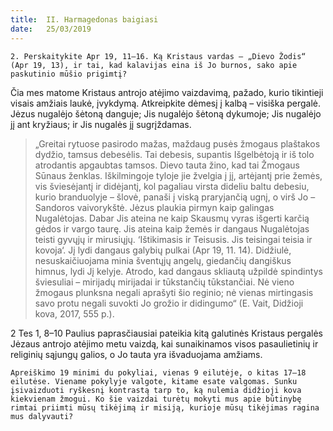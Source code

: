 ```yaml
---
title:  II. Harmagedonas baigiasi
date:   25/03/2019
---
```


`2. Perskaitykite Apr 19, 11–16. Ką Kristaus vardas – „Dievo Žodis“ (Apr 19, 13), ir tai, kad kalavijas eina iš Jo burnos, sako apie paskutinio mūšio prigimtį?`

Čia mes matome Kristaus antrojo atėjimo vaizdavimą, pažado, kurio tikintieji visais amžiais laukė, įvykdymą. Atkreipkite dėmesį į kalbą – visiška pergalė. Jėzus nugalėjo šėtoną danguje; Jis nugalėjo šėtoną dykumoje; Jis nugalėjo jį ant kryžiaus; ir Jis nugalės jį sugrįždamas. 

> <p></p>
> „Greitai rytuose pasirodo mažas, maždaug pusės žmogaus plaštakos dydžio, tamsus debesėlis. Tai debesis, supantis Išgelbėtoją ir iš tolo atrodantis apgaubtas tamsos. Dievo tauta žino, kad tai Žmogaus Sūnaus ženklas. Iškilmingoje tyloje jie žvelgia į jį, artėjantį prie žemės, vis šviesėjantį ir didėjantį, kol pagaliau virsta dideliu baltu debesiu, kurio branduolyje – šlovė, panaši į viską praryjančią ugnį, o virš Jo – Sandoros vaivorykštė. Jėzus plaukia pirmyn kaip galingas Nugalėtojas. Dabar Jis ateina ne kaip Skausmų vyras išgerti karčią gėdos ir vargo taurę. Jis ateina kaip žemės ir dangaus Nugalėtojas teisti gyvųjų ir mirusiųjų. ‘Ištikimasis ir Teisusis. Jis teisingai teisia ir kovoja‘. Jį lydi dangaus galybių pulkai (Apr 19, 11. 14). Didžiulė, nesuskaičiuojama minia šventųjų angelų, giedančių dangiškus himnus, lydi Jį kelyje. Atrodo, kad dangaus skliautą užpildė spindintys šviesuliai – mirijadų mirijadai ir tūkstančių tūkstančiai. Nė vieno žmogaus plunksna negali aprašyti šio reginio; nė vienas mirtingasis savo protu negali suvokti Jo grožio ir didingumo“ (E. Vait, Didžioji kova, 2017, 555 p.).

2 Tes 1, 8–10 Paulius paprasčiausiai pateikia kitą galutinės Kristaus pergalės Jėzaus antrojo atėjimo metu vaizdą, kai sunaikinamos visos pasaulietinių ir religinių sąjungų galios, o Jo tauta yra išvaduojama amžiams.
 
`Apreiškimo 19 minimi du pokyliai, vienas 9 eilutėje, o kitas 17–18 eilutėse. Viename pokylyje valgote, kitame esate valgomas. Sunku įsivaizduoti ryškesnį kontrastą tarp to, ką nulemia didžioji kova kiekvienam žmogui. Ko šie vaizdai turėtų mokyti mus apie būtinybę rimtai priimti mūsų tikėjimą ir misiją, kurioje mūsų tikėjimas ragina mus dalyvauti?`